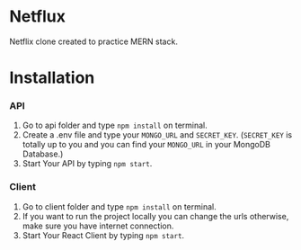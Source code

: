 # Netflux
Netflix clone created to practice MERN stack.

# Installation
### API
  1. Go to api folder and type ```npm install``` on terminal.
  2. Create a .env file and type your ```MONGO_URL``` and ```SECRET_KEY```. (```SECRET_KEY``` is totally up to you and you can find your ```MONGO_URL``` in your MongoDB Database.)
  3. Start Your API by typing ```npm start```.
### Client
  1. Go to client folder and type ```npm install``` on terminal.
  2. If you want to run the project locally you can change the urls otherwise, make sure you have internet connection.
  3. Start Your React Client by typing ```npm start```.
